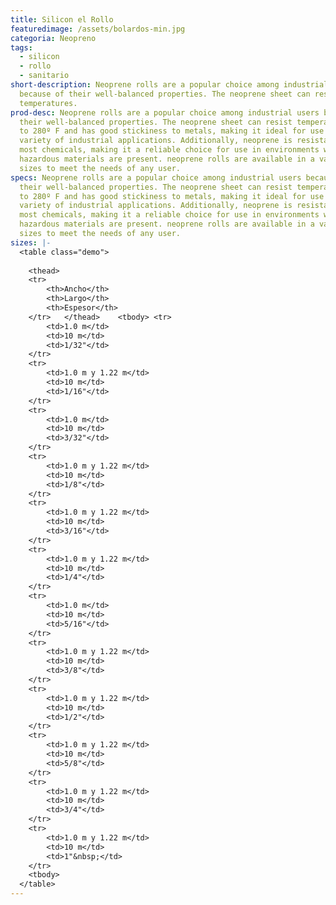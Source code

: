 ```yaml
---
title: Silicon el Rollo
featuredimage: /assets/bolardos-min.jpg
categoria: Neopreno
tags:
  - silicon
  - rollo
  - sanitario
short-description: Neoprene rolls are a popular choice among industrial users
  because of their well-balanced properties. The neoprene sheet can resist high
  temperatures.
prod-desc: Neoprene rolls are a popular choice among industrial users because of
  their well-balanced properties. The neoprene sheet can resist temperatures up
  to 280º F and has good stickiness to metals, making it ideal for use in a
  variety of industrial applications. Additionally, neoprene is resistant to
  most chemicals, making it a reliable choice for use in environments where
  hazardous materials are present. neoprene rolls are available in a variety of
  sizes to meet the needs of any user.
specs: Neoprene rolls are a popular choice among industrial users because of
  their well-balanced properties. The neoprene sheet can resist temperatures up
  to 280º F and has good stickiness to metals, making it ideal for use in a
  variety of industrial applications. Additionally, neoprene is resistant to
  most chemicals, making it a reliable choice for use in environments where
  hazardous materials are present. neoprene rolls are available in a variety of
  sizes to meet the needs of any user.
sizes: |-
  <table class="demo">
  	
  	<thead>
  	<tr>
  		<th>Ancho</th>
  		<th>Largo</th>
  		<th>Espesor</th>
  	</tr>	</thead>	<tbody>	<tr>
  		<td>1.0 m</td>
  		<td>10 m</td>
  		<td>1/32"</td>
  	</tr>
  	<tr>
  		<td>1.0 m y 1.22 m</td>
  		<td>10 m</td>
  		<td>1/16"</td>
  	</tr>
  	<tr>
  		<td>1.0 m</td>
  		<td>10 m</td>
  		<td>3/32"</td>
  	</tr>
  	<tr>
  		<td>1.0 m y 1.22 m</td>
  		<td>10 m</td>
  		<td>1/8"</td>
  	</tr>
  	<tr>
  		<td>1.0 m y 1.22 m</td>
  		<td>10 m</td>
  		<td>3/16"</td>
  	</tr>
  	<tr>
  		<td>1.0 m y 1.22 m</td>
  		<td>10 m</td>
  		<td>1/4"</td>
  	</tr>
  	<tr>
  		<td>1.0 m</td>
  		<td>10 m</td>
  		<td>5/16"</td>
  	</tr>
  	<tr>
  		<td>1.0 m y 1.22 m</td>
  		<td>10 m</td>
  		<td>3/8"</td>
  	</tr>
  	<tr>
  		<td>1.0 m y 1.22 m</td>
  		<td>10 m</td>
  		<td>1/2"</td>
  	</tr>
  	<tr>
  		<td>1.0 m y 1.22 m</td>
  		<td>10 m</td>
  		<td>5/8"</td>
  	</tr>
  	<tr>
  		<td>1.0 m y 1.22 m</td>
  		<td>10 m</td>
  		<td>3/4"</td>
  	</tr>
  	<tr>
  		<td>1.0 m y 1.22 m</td>
  		<td>10 m</td>
  		<td>1"&nbsp;</td>
  	</tr>
  	<tbody>
  </table>
---
```

